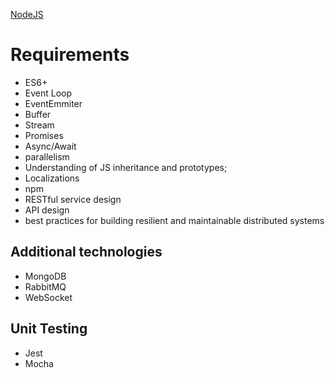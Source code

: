 [NodeJS](NodeJS.md)
# Requirements
- ES6+
- Event Loop
- EventEmmiter
- Buffer
- Stream
- Promises
- Async/Await
- parallelism
- Understanding of JS inheritance and prototypes;
- Localizations
- npm
- RESTful service design
- API design
- best practices for building resilient and maintainable distributed systems

## Additional technologies
- MongoDB
- RabbitMQ
- WebSocket

## Unit Testing
- Jest
- Mocha
